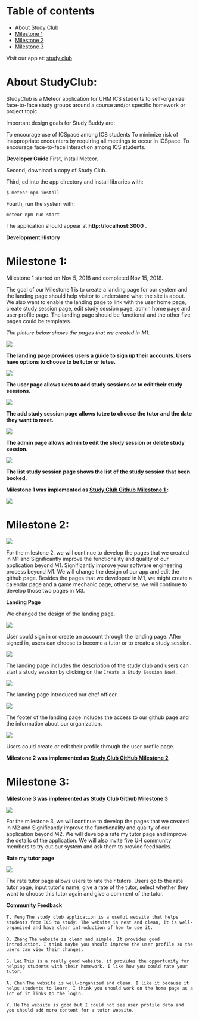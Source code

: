 # Table of contents

* [About Study Club](#about-studyclub)
* [Milestone 1](#milestone-1)
* [Milestone 2](#milestone-2)
* [Milestone 3](#milestone-3)


Visit our app at: <a href='http://studyclub2.meteorapp.com/'>study club</a>



# About StudyClub:

StudyClub is a Meteor application for UHM ICS students to self-organize face-to-face study groups around a course and/or specific homework or project topic.


Important design goals for Study Buddy are:

To encourage use of ICSpace among ICS students
To minimize risk of inappropriate encounters by requiring all meetings to occur in ICSpace.
To encourage face-to-face interaction among ICS students.

**Developer Guide**
First, install Meteor.

Second, download a copy of Study Club.

Third, cd into the app directory and install libraries with:

`$ meteor npm install`

Fourth, run the system with:

`meteor npm run start`

The application should appear at **http://localhost:3000** .

**Development History**

# Milestone 1:

Milestone 1 started on Nov 5, 2018 and completed Nov 15, 2018.

The goal of our Milestone 1 is to create a landing page for our system and the landing page should help visitor to understand what the site is about. We also want to enable the landing page to link with the user home page, create study session page, edit study session page, admin home page and user profile page. The landing page should be functional and the other five pages could be templates.

_The picture below shows the pages that we created in M1._ 


<img class="ui floated image" src="../image/LandingPage.png">



**The landing page provides users a guide to sign up their accounts. Users have options to choose to be tutor or tutee.**

<img class="ui floated image" src="../image/UserPage.png">


**The user page allows uers to add study sessions or to edit their study sessions.**


<img class="ui floated image" src="../image/AddStudySession.png">


**The add study session page allows tutee to choose the tutor and the date they want to meet.**




<img class="ui floated image" src="../image/AdminPage.png">


**The admin page allows admin to edit the study session or delete study session.**


<img class="ui floated image" src="../image/ListStudySession.png">


**The list study session page shows the list of the study session that been booked.**

**Milestone 1 was implemented as <a href='https://github.com/studyclub2018/studyclub2018.github.io/projects/3'>Study Club Github Milestone 1 </a>:**


<img class="ui floated image" src="../image/M1.png">




# Milestone 2:



<img class="ui floated image" src="../image/M2.png">



For the milestone 2, we will continue to develop the pages that we created in M1 and Significantly improve the functionality and quality of our application beyond M1. Significantly improve your software engineering process beyond M1. We will change the design of our app and edit the github page. Besides the pages that we developed in M1, we might create a calendar page and a game mechanic page, otherwise, we will continue to develop those two pages in M3.


**Landing Page**

We changed the design of the landing page.


<img class="ui floated image" src="../image/LandingPage1.png">


User could sign in or create an account through the landing page. After signed in, users can choose to become a tutor or to create a study session.


<img class="ui floated image" src="../image/LandingPage4.png">


The landing page includes the description of the study club and users can start a study session by clicking on the `Create a Study Session Now!`.


<img class="ui floated image" src="../image/LandingPage3.png">


The landing page introduced our chef officer.


<img class="ui floated image" src="../image/LandingPage5.png">


The footer of the landing page includes the access to our github page and the information about our organization.


<image class="ui floated image" src="../image/UserProfile.png">


Users could create or edit their profile through the user profile page.




**Milestone 2 was implemented as <a href='https://github.com/studyclub2018/studyclub2018.github.io/projects/4'>Study Club GitHub Milestone 2 </a>**



# Milestone 3:


**Milestone 3 was implemented as <a href='https://github.com/studyclub2018/studyclub2018.github.io/projects/5'>Study Club Github Milestone 3 </a>**





<img class="ui floated image" src="../image/M3.png">



For the milestone 3, we will continue to develop the pages that we created in M2 and Significantly improve the functionality and quality of our application beyond M2. We will develop a rate my tutor page and improve the details of the application. We will also invite five UH community members to try out our system and ask them to provide feedbacks. 







**Rate my tutor page**




<img class="ui floated image" src="../image/RateTutor.png">


The rate tutor page allows users to rate their tutors. Users go to the rate tutor page, input tutor's name, give a rate of the tutor, select whether they want to choose this tutor again and give a comment of the tutor. 






**Community Feedback**


`T. Feng`
`The study club application is a useful website that helps students from ICS to study. The website is nest and clean, it is well-organized and have clear introduction of how to use it. `



`Q. Zhang`
`The website is clean and simple. It provides good introduction. I think maybe you should improve the user profile so the users can view their changes.`




`S. Lei`
`This is a really good website, it provides the opportunity for helping students with their homework. I like how you could rate your tutor.`



`A. Chen`
`The website is well-organized and clean. I like it because it helps students to learn. I think you should work on the home page as a lot of it links to the login.`



`Y. He`
`The website is good but I could not see user profile data and you should add more content for a tutor website.`
 

